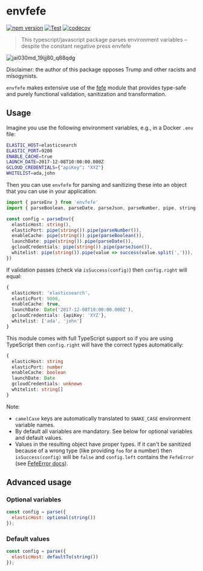 # envfefe

[![npm version](https://badge.fury.io/js/envfefe.svg)](https://badge.fury.io/js/envfefe)
[![Test](https://github.com/paperhive/envfefe/actions/workflows/test.yaml/badge.svg)](https://github.com/paperhive/envfefe/actions/workflows/test.yaml)
[![codecov](https://codecov.io/gh/paperhive/envfefe/branch/main/graph/badge.svg?token=ASCyvDGYAx)](https://codecov.io/gh/paperhive/envfefe)

> This typescript/javascript package parses environment variables – despite the constant negative press envfefe

![jai030md_19ijj80_q88qdg](https://user-images.githubusercontent.com/1874116/33260253-8be1a670-d35f-11e7-9337-988b4286ed84.png)

Disclaimer: the author of this package opposes Trump and other racists and misogynists.

`envfefe` makes extensive use of the [fefe](https://github.com/paperhive/fefe) module that provides type-safe and purely functional validation, sanitization and transformation.

## Usage

Imagine you use the following environment variables, e.g., in a Docker `.env` file:

```bash
ELASTIC_HOST=elasticsearch
ELASTIC_PORT=9200
ENABLE_CACHE=true
LAUNCH_DATE=2017-12-08T10:00:00.000Z
GCLOUD_CREDENTIALS={"apiKey": "XYZ"}
WHITELIST=ada,john
```

Then you can use `envfefe` for parsing and sanitizing these into an object
that you can use in your application:

```typescript
import { parseEnv } from 'envfefe'
import { parseBoolean, parseDate, parseJson, parseNumber, pipe, string, success } from 'fefe'

const config = parseEnv({
  elasticHost: string(),
  elasticPort: pipe(string()).pipe(parseNumber()),
  enableCache: pipe(string()).pipe(parseBoolean()),
  launchDate: pipe(string()).pipe(parseDate()),
  gcloudCredentials: pipe(string()).pipe(parseJson()),
  whitelist: pipe(string()).pipe(value => success(value.split(','))),
})
```

If validation passes (check via `isSuccess(config)`) then `config.right` will equal:
```typescript
{
  elasticHost: 'elasticsearch',
  elasticPort: 9000,
  enableCache: true,
  launchDate: Date('2017-12-08T10:00:00.000Z'),
  gcloudCredentials: {apiKey: 'XYZ'},
  whitelist: ['ada', 'john']
}
```

This module comes with full TypeScript support so if you are using
TypeScript then `config.right` will have the correct types automatically:
```typescript
{
  elasticHost: string
  elasticPort: number
  enableCache: boolean
  launchDate: Date
  gcloudCredentials: unknown
  whitelist: string[]
}
```

Note:
 * `camelCase` keys are automatically translated to
   `SNAKE_CASE` environment variable names.
 * By default all variables are mandatory. See below for
   optional variables and default values.
 * Values in the resulting object have proper types. If it can't be
   sanitized because of a wrong type (like providing `foo` for a number)
   then `isSuccess(config)` will be `false` and `config.left` contains
   the `FefeError` (see [FefeError docs](https://github.com/paperhive/fefe#fefeerror)).

## Advanced usage

### Optional variables

```javascript
const config = parse({
  elasticHost: optional(string())
});
```

### Default values

```javascript
const config = parse({
  elasticHost: defaultTo(string())
});
```
